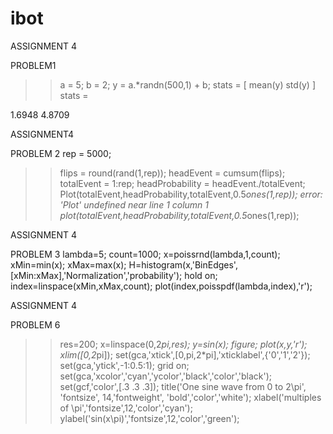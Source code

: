# ibot

ASSIGNMENT 4

PROBLEM1
>> a = 5;
>> b = 2;
>> y = a.*randn(500,1) + b;
>> stats = [ mean(y) std(y) ]
stats =

   1.6948   4.8709
   
ASSIGNMENT4

PROBLEM 2
rep = 5000;
>> flips = round(rand(1,rep));
>> headEvent = cumsum(flips);
>> totalEvent = 1:rep;
>> headProbability = headEvent./totalEvent;
>> Plot(totalEvent,headProbability,totalEvent,0.5*ones(1,rep));
error: 'Plot' undefined near line 1 column 1
>> plot(totalEvent,headProbability,totalEvent,0.5*ones(1,rep));

ASSIGNMENT 4

PROBLEM 3
lambda=5;
count=1000;
x=poissrnd(lambda,1,count);
xMin=min(x);
xMax=max(x);
H=histogram(x,'BinEdges',[xMin:xMax],'Normalization','probability');
hold on;
index=linspace(xMin,xMax,count);
plot(index,poisspdf(lambda,index),'r');

ASSIGNMENT 4

PROBLEM 6
>> res=200;
>> x=linspace(0,2*pi,res);
>> y=sin(x);
>> figure;
>> plot(x,y,'r');
>> xlim([0,2*pi]);
>> set(gca,'xtick',[0,pi,2*pi],'xticklabel',{'0','1','2'});
>> set(gca,'ytick',-1:0.5:1);
>> grid on;
>> set(gca,'xcolor','cyan','ycolor','black','color','black');
>> set(gcf,'color',[.3 .3 .3]);
>> title('One sine wave from 0 to 2\pi', 'fontsize', 14,'fontweight', 'bold','color','white');
>> xlabel('multiples of \pi','fontsize',12,'color','cyan');
>> ylabel('sin(x\pi)','fontsize',12,'color','green');







